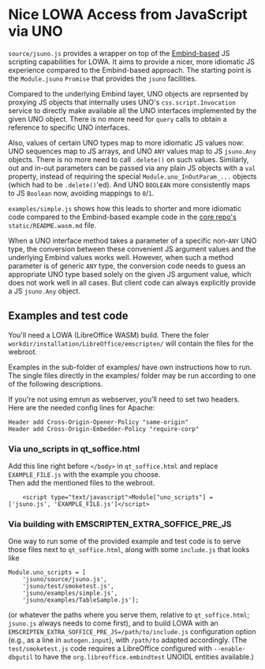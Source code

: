 # Nice LOWA Access from JavaScript via UNO

`source/jsuno.js` provides a wrapper on top of the
[Embind-based](https://blog.allotropia.de/2024/04/30/libreoffice-javascripted/) JS scripting
capabilities for LOWA.  It aims to provide a nicer, more idiomatic JS experience compared to the
Embind-based approach.  The starting point is the `Module.jsuno` `Promise` that provides the
`jsuno` facilities.

Compared to the underlying Embind layer, UNO objects are reprsented by proxying JS objects that
internally uses UNO's `css.script.Invocation` service to directly make available all the UNO
interfaces implemented by the given UNO object.  There is no more need for `query` calls to obtain a
reference to specific UNO interfaces.

Also, values of certain UNO types map to more idiomatic JS values now:  UNO sequences map to JS
arrays, and UNO `ANY` values map to JS `jsuno.Any` objects.  There is no more need to call
`.delete()` on such values.  Similarly, out and in-out parameters can be passed via any plain JS
objects with a `val` property, instead of requiring the special `Module.uno_InOutParam_...` objects
(which had to be `.delete()`'ed).  And UNO `BOOLEAN` more consistently maps to JS `Boolean` now,
avoiding mappings to `0`/`1`.

`examples/simple.js` shows how this leads to shorter and more idiomatic code compared to the
Embind-based example code in the [core repo's](https://git.libreoffice.org/core)
`static/README.wasm.md` file.

When a UNO interface method takes a parameter of a specific non-`ANY` UNO type, the conversion
between these convenient JS argument values and the underlying Embind values works well.  However,
when such a method parameter is of generic `ANY` type, the conversion code needs to guess an
appropriate UNO type based solely on the given JS argument value, which does not work well in all
cases.  But client code can always explicitly provide a JS `jsuno.Any` object.

## Examples and test code

You'll need a LOWA (LibreOffice WASM) build. There the foler `workdir/installation/LibreOffice/emscripten/` will contain the files for the webroot.

Examples in the sub-folder of examples/ have own instructions how to run.  
The single files directly in the examples/ folder may be run according to one of the following descriptions.

If you're not using emrun as webserver, you'll need to set two headers. Here are the needed config lines for Apache:

```
Header add Cross-Origin-Opener-Policy "same-origin"
Header add Cross-Origin-Embedder-Policy "require-corp"
```

### Via uno_scripts in qt_soffice.html

Add this line right before `</body>` in `qt_soffice.html` and replace `EXAMPLE_FILE.js` with the example you choose.  
Then add the mentioned files to the webroot.

```
    <script type="text/javascript">Module["uno_scripts"] = ['jsuno.js', 'EXAMPLE_FILE.js']</script>
```

### Via building with EMSCRIPTEN_EXTRA_SOFFICE_PRE_JS

One way to run some of the provided example and test code is to serve those files next to `qt_soffice.html`, along with some `include.js` that looks like
```
Module.uno_scripts = [
    'jsuno/source/jsuno.js',
    'jsuno/test/smoketest.js',
    'jsuno/examples/simple.js',
    'jsuno/examples/TableSample.js'];
```
(or whatever the paths where you serve them, relative to `qt_soffice.html`; `jsuno.js` always needs to come first), and to build LOWA with an `EMSCRIPTEN_EXTRA_SOFFICE_PRE_JS=/path/to/include.js` configuration option (e.g., as a line in `autogen.input`), with `/path/to` adapted accordingly.  (The `test/smoketest.js` code requires a LibreOffice configured with `--enable-dbgutil` to have the `org.libreoffice.embindtest` UNOIDL entities available.)
